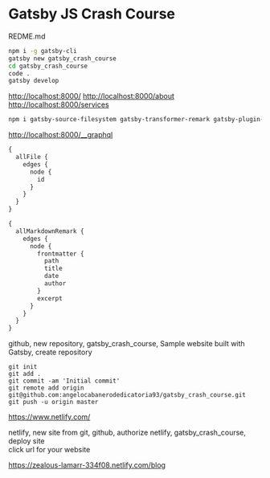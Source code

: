 # Gatsby JS Crash Course

REDME.md

```bash
npm i -g gatsby-cli
gatsby new gatsby_crash_course
cd gatsby_crash_course
code .
gatsby develop
```

<http://localhost:8000/>
<http://localhost:8000/about>
<http://localhost:8000/services>

```bash
npm i gatsby-source-filesystem gatsby-transformer-remark gatsby-plugin-catch-links
```

<http://localhost:8000/__graphql>

```graphql
{
  allFile {
    edges {
      node {
        id
      }
    }
  }
}
```

```graphql
{
  allMarkdownRemark {
    edges {
      node {
        frontmatter {
          path
          title
          date
          author
        }
        excerpt
      }
    }
  }
}
```

github, new repository, gatsby_crash_course, Sample website built with Gatsby, create repository

```shell
git init
git add .
git commit -am 'Initial commit'
git remote add origin git@github.com:angelocabanerodedicatoria93/gatsby_crash_course.git
git push -u origin master
```

<https://www.netlify.com/>

netlify, new site from git, github, authorize netlify, gatsby_crash_course, deploy site  
click url for your website  

<https://zealous-lamarr-334f08.netlify.com/blog>
